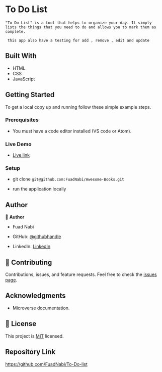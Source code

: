 # To Do List 

`"To Do List" is a tool that helps to organize your day. It simply lists the things that you need to do and allows you to mark them as complete.`

` this app also have a testing for add , remove , edit and update`

## Built With

- HTML
- CSS
- JavaScript

## Getting Started

To get a local copy up and running follow these simple example steps.

### Prerequisites

- You must have a code editor installed (VS code or Atom).

### Live Demo

- [Live link](https://fuadnabi.github.io/To-Do-list/dist/)

### Setup

- git clone `git@github.com:FuadNabi/Awesome-Books.git`

- run the application locally

## Author

:bust_in_silhouette: **Author**
  - Fuad Nabi


- GitHub: [@githubhandle](https://github.com/FuadNabi)
- LinkedIn: [LinkedIn](https://www.linkedin.com/in/fuad-nabiyev/)

## :handshake: Contributing

Contributions, issues, and feature requests.
Feel free to check the [issues page](https://github.com/FuadNabi/To-Do-list/issues).

## Acknowledgments

- Microverse documentation.

## :memo: License

This project is [MIT](./LICENSE) licensed.

## Repository Link

https://github.com/FuadNabi/To-Do-list
